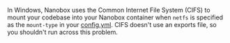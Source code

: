In Windows, Nanobox uses the Common Internet File System (CIFS) to mount your codebase into your Nanobox container when `netfs` is specified as the `mount-type` in your [config.yml](/local-config/nanobox-config-yml/). CIFS doesn't use an exports file, so you shouldn't run across this problem.
